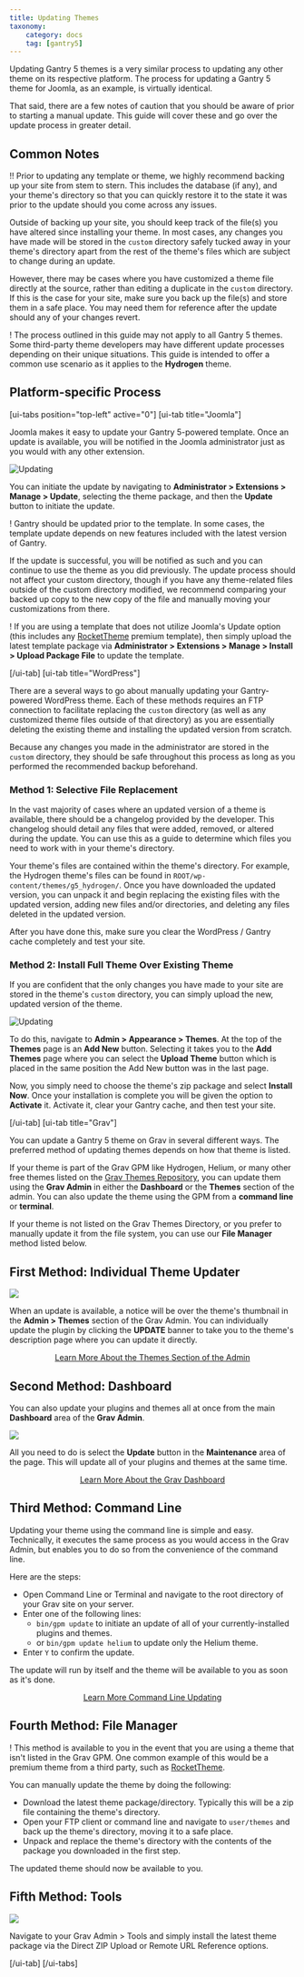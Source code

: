 ```yaml
---
title: Updating Themes
taxonomy:
    category: docs
    tag: [gantry5]
---
```


Updating Gantry 5 themes is a very similar process to updating any other theme on its respective platform. The process for updating a Gantry 5 theme for Joomla, as an example, is virtually identical.

That said, there are a few notes of caution that you should be aware of prior to starting a manual update. This guide will cover these and go over the update process in greater detail.

## Common Notes

!! Prior to updating any template or theme, we highly recommend backing up your site from stem to stern. This includes the database (if any), and your theme's directory so that you can quickly restore it to the state it was prior to the update should you come across any issues.

Outside of backing up your site, you should keep track of the file(s) you have altered since installing your theme. In most cases, any changes you have made will be stored in the `custom` directory safely tucked away in your theme's directory apart from the rest of the theme's files which are subject to change during an update.

However, there may be cases where you have customized a theme file directly at the source, rather than editing a duplicate in the `custom` directory. If this is the case for your site, make sure you back up the file(s) and store them in a safe place. You may need them for reference after the update should any of your changes revert.

! The process outlined in this guide may not apply to all Gantry 5 themes. Some third-party theme developers may have different update processes depending on their unique situations. This guide is intended to offer a common use scenario as it applies to the **Hydrogen** theme.

## Platform-specific Process

[ui-tabs position="top-left" active="0"]
[ui-tab title="Joomla"]

Joomla makes it easy to update your Gantry 5-powered template. Once an update is available, you will be notified in the Joomla administrator just as you would with any other extension.

![Updating](updating_1.png?classes=shadow,border)

You can initiate the update by navigating to **Administrator > Extensions > Manage > Update**, selecting the theme package, and then the **Update** button to initiate the update.

! Gantry should be updated prior to the template. In some cases, the template update depends on new features included with the latest version of Gantry.

If the update is successful, you will be notified as such and you can continue to use the theme as you did previously. The update process should not affect your custom directory, though if you have any theme-related files outside of the custom directory modified, we recommend comparing your backed up copy to the new copy of the file and manually moving your customizations from there.

! If you are using a template that does not utilize Joomla's Update option (this includes any [RocketTheme](http://rockettheme.com/) premium template), then simply upload the latest template package via **Administrator > Extensions > Manage > Install > Upload Package File** to update the template.

[/ui-tab]
[ui-tab title="WordPress"]

There are a several ways to go about manually updating your Gantry-powered WordPress theme. Each of these methods requires an FTP connection to facilitate replacing the `custom` directory (as well as any customized theme files outside of that directory) as you are essentially deleting the existing theme and installing the updated version from scratch.

Because any changes you made in the administrator are stored in the `custom` directory, they should be safe throughout this process as long as you performed the recommended backup beforehand.

### Method 1: Selective File Replacement

In the vast majority of cases where an updated version of a theme is available, there should be a changelog provided by the developer. This changelog should detail any files that were added, removed, or altered during the update. You can use this as a guide to determine which files you need to work with in your theme's directory.

Your theme's files are contained within the theme's directory. For example, the Hydrogen theme's files can be found in `ROOT/wp-content/themes/g5_hydrogen/`. Once you have downloaded the updated version, you can unpack it and begin replacing the existing files with the updated version, adding new files and/or directories, and deleting any files deleted in the updated version.

After you have done this, make sure you clear the WordPress / Gantry cache completely and test your site.

### Method 2: Install Full Theme Over Existing Theme

If you are confident that the only changes you have made to your site are stored in the theme's `custom` directory, you can simply upload the new, updated version of the theme.

![Updating](updating_2.png?classes=shadow,border)

To do this, navigate to **Admin > Appearance > Themes**. At the top of the **Themes** page is an **Add New** button. Selecting it takes you to the **Add Themes** page where you can select the **Upload Theme** button which is placed in the same position the Add New button was in the last page.

Now, you simply need to choose the theme's zip package and select **Install Now**. Once your installation is complete you will be given the option to **Activate** it. Activate it, clear your Gantry cache, and then test your site.

[/ui-tab]
[ui-tab title="Grav"]

You can update a Gantry 5 theme on Grav in several different ways. The preferred method of updating themes depends on how that theme is listed.

If your theme is part of the Grav GPM like Hydrogen, Helium, or many other free themes listed on the [Grav Themes Repository](https://getgrav.org/downloads/themes), you can update them using the **Grav Admin** in either the **Dashboard** or the **Themes** section of the admin. You can also update the theme using the GPM from a **command line** or **terminal**.

If your theme is not listed on the Grav Themes Directory, or you prefer to manually update it from the file system, you can use our **File Manager** method listed below.

## First Method: Individual Theme Updater

![](grav_theme_update.png?classes=shadow,border)

When an update is available, a notice will be over the theme's thumbnail in the **Admin > Themes** section of the Grav Admin. You can individually update the plugin by clicking the **UPDATE** banner to take you to the theme's description page where you can update it directly.

<div align="center"><a href="https://learn.getgrav.org/admin-panel/themes#controls" class="button"><i class="fa fa-fw fa-graduation-cap"></i> Learn More About the Themes Section of the Admin</a></div>

## Second Method: Dashboard

You can also update your plugins and themes all at once from the main **Dashboard** area of the **Grav Admin**.

![](g5_grav_update_3.png?classes=shadow,border)

All you need to do is select the **<i class="fa fa-cloud-download"></i> Update** button in the **Maintenance** area of the page. This will update all of your plugins and themes at the same time.

<div align="center"><a href="https://learn.getgrav.org/admin-panel/dashboard#maintenance-and-statistics" class="button"><i class="fa fa-fw fa-graduation-cap"></i> Learn More About the Grav Dashboard</a></div>

## Third Method: Command Line

Updating your theme using the command line is simple and easy. Technically, it executes the same process as you would access in the Grav Admin, but enables you to do so from the convenience of the command line.

Here are the steps:

* Open Command Line or Terminal and navigate to the root directory of your Grav site on your server.
* Enter one of the following lines:
    * `bin/gpm update` to initiate an update of all of your currently-installed plugins and themes.
    * or `bin/gpm update helium` to update only the Helium theme.
* Enter `Y` to confirm the update.

The update will run by itself and the theme will be available to you as soon as it's done.

<div align="center"><a href="https://learn.getgrav.org/cli-console/grav-cli-gpm#update" class="button"><i class="fa fa-fw fa-graduation-cap"></i> Learn More Command Line Updating</a></div>

## Fourth Method: File Manager

! This method is available to you in the event that you are using a theme that isn't listed in the Grav GPM. One common example of this would be a premium theme from a third party, such as [RocketTheme](http://rockettheme.com).

You can manually update the theme by doing the following:

* Download the latest theme package/directory. Typically this will be a zip file containing the theme's directory.
* Open your FTP client or command line and navigate to `user/themes` and back up the theme's directory, moving it to a safe place.
* Unpack and replace the theme's directory with the contents of the package you downloaded in the first step.

The updated theme should now be available to you.

## Fifth Method: Tools

![](g5_grav_update_5.jpg?classes=shadow,border)

Navigate to your Grav Admin > Tools and simply install the latest theme package via the Direct ZIP Upload or Remote URL Reference options.

[/ui-tab]
[/ui-tabs]

